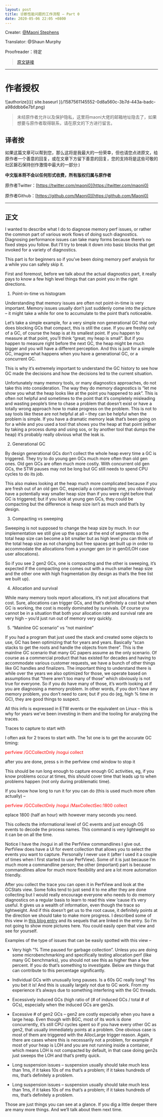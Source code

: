 ```yaml
---
layout: post
title: 诊断性能问题的工作流程 – Part 0
date: 2020-05-06 22:05 +0800
---
```


Creater:        [@Maoni Stephens](https://twitter.com/maoni0)

Translator:     @Shaun Murphy

Proofreader：待定

> [原文链接](https://devblogs.microsoft.com/dotnet/work-flow-of-diagnosing-memory-performance-issues-part-0)

---
# 作者授权

![authorize]({{ site.baseurl }}/1587561145552-0d8a560c-3b7d-443a-badc-a98ddbb6e7bf.png)

> 未经原作者允许以及保护隐私，这里将maoni大佬的邮箱地址隐去了，如果想要与原作者取得联系，请在原文的下方进行留言。

## 译者按

如果这篇文章可以帮到您，那么这将是我最大的一份荣幸，但也请您点进原文，给原作者一个善意的回复，或在文章下方留下善意的回复，您的支持将是这些可敬的社区磐石保持创作激情中最大的一部分:)

<b>中文版本将不会以任何形式收费，所有版权归属与原作者</b>

原作者Twitter：[https://twitter.com/maoni0](https://twitter.com/maoni0)

原作者Github：[https://github.com/Maoni0](https://github.com/Maoni0)

---
## 正文

I wanted to describe what I do to diagnose memory perf issues, or rather the common part of various work flows of doing such diagnostics. Diagnosing performance issues can take many forms because there’s no fixed steps you follow. But I’ll try to break it down into basic blocks that get invoked for a variety of diagnostics.

This part is for beginners so if you’ve been doing memory perf analysis for a while you can safely skip it.

First and foremost, before we talk about the actual diagnostics part, it really pays to know a few high level things that can point you in the right directions.

1) Point-in-time vs histogram

Understanding that memory issues are often not point-in-time is very important. Memory issues usually don’t just suddenly come into the picture – it might take a while for one to accumulate to the point that’s noticeable.

Let’s take a simple example, for a very simple non generational GC that only does blocking GCs that compact, this is still the case. If you are freshly out of a GC, of course the heap is at its smallest point. If you happen to measure at that point, you’ll think “great; my heap is small”. But if you happen to measure right before the next GC, the heap might be much bigger and you will have a different perception. And this is just for a simple GC, imagine what happens when you have a generational GC, or a concurrent GC.

This is why it’s extremely important to understand the GC history to see how GC made the decisions and how the decisions led to the current situation.

Unfortunately many memory tools, or many diagnostics approaches, do not take this into consideration. The way they do memory diagnostics is “let me show you what the heap looks like at the point you happened to ask”. This is often not helpful and sometimes to the point that it’s completely misleading and wasting people’s time to chase a problem that doesn’t exist or have a totally wrong approach how to make progress on the problem. This is not to say tools like these are not helpful at all – they can be helpful when the problem is simple. If you have a dramatic memory leak that’s been going on for a while and you used a tool that shows you the heap at that point (either by taking a process dump and using sos, or by another tool that dumps the heap) it’s probably really obvious what the leak is.

2) Generational GC

By design generational GCs don’t collect the whole heap every time a GC is triggered. They try to do young gen GCs much more often than old gen ones. Old gen GCs are often much more costly. With concurrent old gen GCs, the STW pauses may not be long but GC still needs to spend CPU cycles to do its job.

This also makes looking at the heap much more complicated because if you are fresh out of an old gen GC, especially a compacting one, you obviously have a potentially way smaller heap size than if you were right before that GC is triggered; but if you look at young gen GCs, they could be compacting but the difference is heap size isn’t as much and that’s by design.

3) Compacting vs sweeping

Sweeping is not supposed to change the heap size by much. In our implementation we still give up the space at the end of segments so the total heap size can become a bit smaller but as high level you can think of the total heap size as not changing but free spaces get built up in order to accommodate the allocations from a younger gen (or in gen0/LOH case user allocations).

So if you see 2 gen2 GCs, one is compacting and the other is sweeping, it’s expected if the compacting one comes out with a much smaller heap size and the other one with high fragmentation (by design as that’s the free list we built up).

4) Allocation and survival

While many memory tools report allocations, it’s not just allocations that cost. Sure, allocations can trigger GCs, and that’s definitely a cost but when GC is working, the cost is mostly dominated by survivals. Of course you cannot be in a situation that both your allocation rate and survival rate are very high – you’d just run out of memory very quickly.

5) “Mainline GC scenario” vs “not mainline”

If you had a program that just used the stack and created some objects to use, GC has been optimizing that for years and years. Basically “scan stacks to get the roots and handle the objects from there”. This is the mainline GC scenario that many GC papers assume as the only scenario. Of course as a commercial product that has existed for decades and having to accommodate various customer requests, we have a bunch of other things like GC handles and finalizers. The important thing to understand there is while over the years we also optimized for those, we operate based on assumptions that “there aren’t too many of those” which obviously is not true for everyone. So if you do have many of those, it’s worth looking at if you are diagnosing a memory problem. In other words, if you don’t have any memory problem, you don’t need to care; but if you do (eg, high % time in GC), they are good things to suspect.

All this info is expressed in ETW events or the equivalent on Linux – this is why for years we’ve been investing in them and the tooling for analyzing the traces.

Traces to capture to start with

I often ask for 2 traces to start with. The 1st one is to get the accurate GC timing:

<span style="color:red">perfview /GCCollectOnly /nogui collect</span>

after you are done, press s in the perfview cmd window to stop it

This should be run long enough to capture enough GC activities, eg, if you know problems occur at times, this should cover time that leads up to when problems happen (not only during problematic time).

If you know how long to run it for you can do (this is used much more often actually) –

<span style="color:red">perfview /GCCollectOnly /nogui /MaxCollectSec:1800 collect</span>

eplace 1800 (half an hour) with however many seconds you need.

This collects the informational level of GC events and just enough OS events to decode the process names. This command is very lightweight so it can be on all the time.

Notice I have the /nogui in all the PerfView commandlines I give out. PerfView does have a UI for event collection that allows you to select the events you want to capture. Personally I never use it (after I used it a couple of times when I first started to use PerfView). Some of it is just because I’m much more a commandline person; the other (important) part is because commandlines allow for much more flexibility and are a lot more automation friendly.

After you collect the trace you can open it in PerfView and look at the GCStats view. Some folks tend to just send it to me after they are done collecting but I would really encourage everyone who needs to do memory diagnostics on a regular basis to learn to read this view ’cause it’s very useful. It gives us a wealth of information, even though the trace so lightweight. And if this doesn’t get us to the root cause, it definitely points at the direction we should take to make more progress. I described some of this view in [this blog entry](https://devblogs.microsoft.com/dotnet/gc-etw-events-1/) and its sequels that are linked in the entry. So I’m not going to show more pictures here. You could easily open that view and see for yourself.

Examples of the type of issues that can be easily spotted with this view –

* Very high “% Time paused for garbage collection”. Unless you are doing some microbenchmarking and specifically testing allocation perf (like many GC benchmarks), you should not see this as higher than a few percent. If you do that’s something to investigate. Below are things that can contribute to this percentage significantly.

* Individual GCs with unusually long pauses. Is a 60s GC really long? Yes you bet it is! And this is usually largely not due to GC work. From my experience it’s always due to something interfering with the GC threads.

* Excessively induced GCs (high ratio of (# of induced GCs / total # of GCs), especially when the induced GCs are gen2s.

* Excessive # of gen2 GCs – gen2 are costly especially when you have a large heap. Even though with BGC, most of its work is done concurrently, it’s still CPU cycles spent so if you have every other GC as gen2, that usually immediately points at a problem. One obvious case is most of them are triggered with the AllocLarge trigger reason. Again, there are cases where this is necessarily not a problem, for example if most of your heap is LOH and you are not running inside a container, which means LOH is not compacted by default, in that case doing gen2s just sweeps the LOH and that’s pretty quick.

* Long suspension issues – suspension usually should take much less than 1ms, if it takes 10s of ms that’s a problem; if it takes hundreds of ms, that’s definitely a problem.

* Long suspension issues – suspension usually should take much less than 1ms, if it takes 10s of ms that’s a problem; if it takes hundreds of ms, that’s definitely a problem.

Those are just things you can see at a glance. If you dig a little deeper there are many more things. And we’ll talk about them next time.







